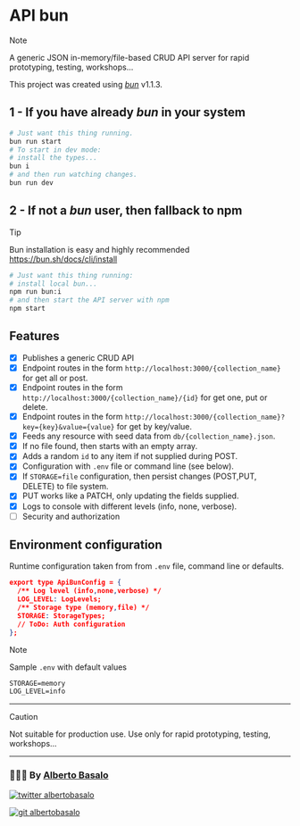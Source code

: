# API bun

> [!NOTE]
> A generic JSON in-memory/file-based CRUD API server for rapid prototyping, testing, workshops...

This project was created using [_bun_](https://bun.sh) v1.1.3.

## 1 - If you have already _bun_ in your system

```bash
# Just want this thing running.
bun run start
# To start in dev mode:
# install the types...
bun i
# and then run watching changes.
bun run dev
```

## 2 - If not a _bun_ user, then fallback to npm

> [!TIP]
> Bun installation is easy and highly recommended
> https://bun.sh/docs/cli/install

```bash
# Just want this thing running:
# install local bun...
npm run bun:i
# and then start the API server with npm
npm start
```

## Features

- [x] Publishes a generic CRUD API
- [x] Endpoint routes in the form `http://localhost:3000/{collection_name}` for get all or post.
- [x] Endpoint routes in the form `http://localhost:3000/{collection_name}/{id}` for get one, put or delete.
- [x] Endpoint routes in the form `http://localhost:3000/{collection_name}?key={key}&value={value}` for get by key/value.
- [x] Feeds any resource with seed data from `db/{collection_name}.json`.
- [x] If no file found, then starts with an empty array.
- [x] Adds a random `id` to any item if not supplied during POST.
- [x] Configuration with `.env` file or command line (see below).
- [x] If `STORAGE=file` configuration, then persist changes (POST,PUT, DELETE) to file system.
- [x] PUT works like a PATCH, only updating the fields supplied.
- [x] Logs to console with different levels (info, none, verbose).
- [ ] Security and authorization

## Environment configuration

Runtime configuration taken from from `.env` file, command line or defaults.

```json
export type ApiBunConfig = {
  /** Log level (info,none,verbose) */
  LOG_LEVEL: LogLevels;
  /** Storage type (memory,file) */
  STORAGE: StorageTypes;
  // ToDo: Auth configuration
};
```

> [!NOTE]
> Sample `.env` with default values

```txt
STORAGE=memory
LOG_LEVEL=info
```

---

> [!CAUTION]
> Not suitable for production use. Use only for rapid prototyping, testing, workshops...

---

<footer>
  <h3>🧑🏼‍💻 By <a href="https://albertobasalo.dev" target="blank">Alberto Basalo</a> </h3>
  <p>
    <a href="https://twitter.com/albertobasalo" target="blank">
      <img src="https://img.shields.io/twitter/follow/albertobasalo?logo=twitter&style=for-the-badge" alt="twitter albertobasalo" />
    </a>
  </p>
  <p>
    <a href="https://github.com/albertobasalo" target="blank">
      <img 
        src="https://img.shields.io/github/followers/albertobasalo?logo=github&label=profile albertobasalo&style=for-the-badge" alt="git albertobasalo" />
    </a>
  </p>
</footer>

